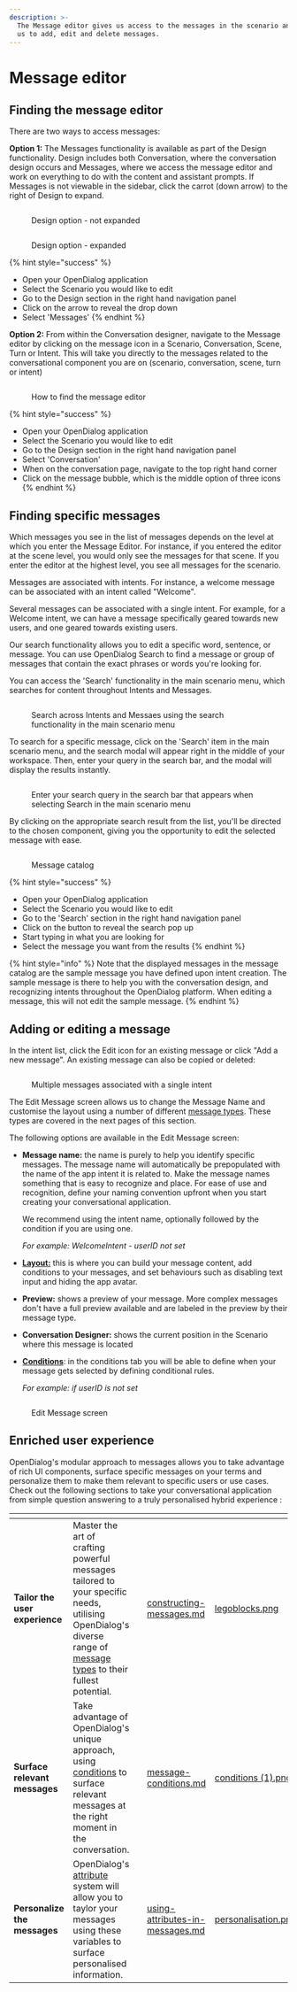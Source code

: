 ```yaml
---
description: >-
  The Message editor gives us access to the messages in the scenario and allows
  us to add, edit and delete messages.
---
```


# Message editor

## Finding the message editor

There are two ways to access messages:&#x20;

**Option 1:** The Messages functionality is available as part of the Design functionality. Design includes both Conversation, where the conversation design occurs and Messages, where we access the message editor and work on everything to do with the content and assistant prompts. If Messages is not viewable in the sidebar, click the carrot (down arrow) to the right of Design to expand.&#x20;

<div align="left">

<figure><img src="../../.gitbook/assets/Group 23.png" alt=""><figcaption><p>Design option - not expanded</p></figcaption></figure>

</div>

<figure><img src="../../.gitbook/assets/Group 24.png" alt=""><figcaption><p>Design option - expanded</p></figcaption></figure>

{% hint style="success" %}
* Open your OpenDialog application
* Select the Scenario you would like to edit
* Go to the Design section in the right hand navigation panel&#x20;
* Click on the arrow to reveal the drop down
* Select 'Messages'
{% endhint %}

**Option 2:** From within the Conversation designer, navigate to the Message editor by clicking on the message icon in a Scenario, Conversation, Scene, Turn or Intent. This will take you directly to the messages related to the conversational component you are on (scenario, conversation, scene, turn or intent)

<figure><img src="../../.gitbook/assets/Group 25.png" alt=""><figcaption><p>How to find the message editor</p></figcaption></figure>

{% hint style="success" %}
* Open your OpenDialog application
* Select the Scenario you would like to edit
* Go to the Design section in the right hand navigation panel&#x20;
* Select 'Conversation'
* When on the conversation page, navigate to the top right hand corner
* Click on the message bubble, which is the middle option of three icons
{% endhint %}

## Finding specific messages

Which messages you see in the list of messages depends on the level at which you enter the Message Editor. For instance, if you entered the editor at the scene level, you would only see the messages for that scene. If you enter the editor at the highest level, you see all messages for the scenario.&#x20;

Messages are associated with intents. For instance, a welcome message can be associated with an intent called "Welcome".&#x20;

Several messages can be associated with a single intent. For example, for a Welcome intent, we can have a message specifically geared towards new users, and one geared towards existing users.

Our search functionality allows you  to edit a specific word, sentence, or message. You can use OpenDialog Search to find a message or group of messages that contain the exact phrases or words you're looking for.

You can access the 'Search' functionality in the main scenario menu, which searches for content throughout Intents and Messages.&#x20;

<figure><img src="../../.gitbook/assets/Group 26.png" alt=""><figcaption><p>Search across Intents and Messaes using the search functionality in the main scenario menu</p></figcaption></figure>

To search for a specific message, click on the 'Search' item in the main scenario menu, and the search modal will appear right in the middle of your workspace. Then, enter your query in the search bar, and the modal will display the results instantly.

<figure><img src="../../.gitbook/assets/Screenshot 2024-06-05 at 15.36.41.png" alt=""><figcaption><p>Enter your search query in the search bar that appears when selecting Search in the main scenario menu</p></figcaption></figure>

By clicking on the appropriate search result from the list, you'll be directed to the chosen component, giving you the opportunity to edit the selected message with ease.

<figure><img src="../../.gitbook/assets/Group 27.png" alt=""><figcaption><p>Message catalog</p></figcaption></figure>

{% hint style="success" %}
* Open your OpenDialog application
* Select the Scenario you would like to edit
* Go to the 'Search' section in the right hand navigation panel&#x20;
* Click on the button to reveal the search pop up
* Start typing in what you are looking for
* Select the message you want from the results
{% endhint %}

{% hint style="info" %}
Note that the displayed messages in the message catalog are the sample message you have defined upon intent creation.  The sample message is there to help you with the conversation design, and recognizing intents throughout the OpenDialog platform. When editing a message, this will not edit the sample message. &#x20;
{% endhint %}

## Adding or editing a message

In the intent list, click the Edit icon for an existing message or click "Add a new message". An existing message can also be copied or deleted:

<figure><img src="../../.gitbook/assets/Group 28.png" alt=""><figcaption><p>Multiple messages associated with a single intent</p></figcaption></figure>

The Edit Message screen allows us to change the Message Name and customise the layout using a number of different [message types](message-editor.md#message-types). These types are covered in the next pages of this section.&#x20;

The following options are available in the Edit Message screen:

*   **Message name:** the name is purely to help you identify specific messages. The message name will automatically be prepopulated with the name of the app intent it is related to. Make the message names something that is easy to recognize and place. For ease of use and recognition, define your naming convention upfront when you start creating your conversational application.&#x20;

    We recommend using the intent name, optionally followed by the condition if you are using one.&#x20;

    _For example: WelcomeIntent - userID not set_
* [**Layout:**](constructing-messages.md)  this is where you can build your message content, add conditions to your messages, and set behaviours such as disabling text input and hiding the app avatar.&#x20;
* **Preview:** shows a preview of your message. More complex messages don't have a full preview available and are labeled in the preview by their message type.
* **Conversation Designer:** shows the current position in the Scenario where this message is located
*   [**Conditions**](message-conditions.md): in the conditions tab you will be able to define when your message gets selected by defining conditional rules.&#x20;

    _For example: if userID is not set_

<figure><img src="../../.gitbook/assets/Group 29.png" alt=""><figcaption><p>Edit Message screen</p></figcaption></figure>

## Enriched  user experience

OpenDialog's modular approach to messages allows you to take advantage of rich UI components, surface specific messages on your terms and personalize them to make them relevant to  specific users or use cases.  Check out the following sections to take your conversational application from simple question answering to a truly personalised hybrid experience :

<table data-view="cards" data-full-width="false"><thead><tr><th></th><th></th><th></th><th data-hidden data-card-target data-type="content-ref"></th><th data-hidden data-card-cover data-type="files"></th></tr></thead><tbody><tr><td><strong>Tailor the user experience</strong></td><td>Master the art of crafting powerful messages tailored to your specific needs, utilising OpenDialog's diverse range of <a href="message-types/">message types</a> to their fullest potential.</td><td></td><td><a href="constructing-messages.md">constructing-messages.md</a></td><td><a href="../../.gitbook/assets/legoblocks.png">legoblocks.png</a></td></tr><tr><td><strong>Surface relevant messages</strong></td><td>Take advantage of OpenDialog's unique  approach, using <a href="message-conditions.md">conditions</a> to surface relevant messages at the right moment in the conversation.</td><td></td><td><a href="message-conditions.md">message-conditions.md</a></td><td><a href="../../.gitbook/assets/conditions (1).png">conditions (1).png</a></td></tr><tr><td><strong>Personalize the messages</strong></td><td>OpenDialog's <a href="using-attributes-in-messages.md">attribute</a> system will allow you to taylor your messages using these variables to surface  personalised information.</td><td></td><td><a href="using-attributes-in-messages.md">using-attributes-in-messages.md</a></td><td><a href="../../.gitbook/assets/personalisation.png">personalisation.png</a></td></tr></tbody></table>



